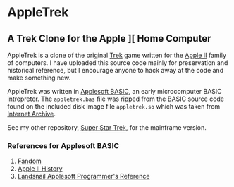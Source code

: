 # AppleTrek
## A Trek Clone for the Apple ][ Home Computer

AppleTrek is a clone of the original [Trek](https://en.wikipedia.org/wiki/Star_Trek_(1971_video_game)) game written for the [Apple II](https://en.wikipedia.org/wiki/Apple_II_series) family of computers. I have uploaded this source code mainly for preservation and historical reference, but I encourage anyone to hack away at the code and make something new.

AppleTrek was written in [Applesoft BASIC](https://en.wikipedia.org/wiki/Applesoft_BASIC), an early microcomputer BASIC intrepreter. The `appletrek.bas` file was ripped from the BASIC source code found on the included disk image file `appletrek.so` which was taken from [Internet Archive](https://archive.org/details/a2_Apple_Trek_1979_Apple).

See my other repository, [Super Star Trek](https://github.com/agiacalone/super-startrek), for the mainframe version.

### References for Applesoft BASIC
1. [Fandom](https://apple.fandom.com/wiki/Applesoft_BASIC)
2. [Apple II History](https://www.apple2history.org/history/ah16/#04)
3. [Landsnail Applesoft Programmer's Reference](https://www.landsnail.com/a2ref.htm)